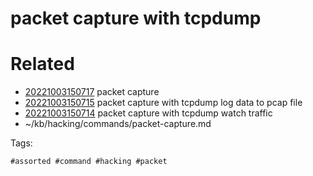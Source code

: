 # packet capture with tcpdump

# Related

- [20221003150717](/zet/20221003150717/README.md) packet capture
- [20221003150715](/zet/20221003150715/README.md) packet capture with tcpdump log data to pcap file
- [20221003150714](/zet/20221003150714/README.md) packet capture with tcpdump watch traffic
- ~/kb/hacking/commands/packet-capture.md

Tags:

    #assorted #command #hacking #packet
